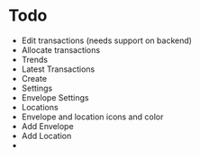 # Todo

- Edit transactions (needs support on backend)
- Allocate transactions
- Trends
- Latest Transactions
- Create
- Settings
- Envelope Settings
- Locations
- Envelope and location icons and color
- Add Envelope
- Add Location
- 
